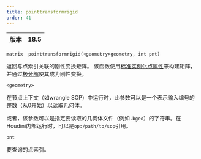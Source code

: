 ```yaml
---
title: pointtransformrigid
order: 41
---
```


| 版本 | 18.5 |
| --- | --- |

`matrix  pointtransformrigid(<geometry>geometry, int pnt)`

返回与点索引关联的刚性变换矩阵。
该函数使用[标准实例化点属性](../../copy/instanceattrs.html)来构建矩阵，并通过[极分解](/zh-cn/houdini-vex/transforms-and-space/polardecomp "计算矩阵的极分解")使其成为刚性变换。

`<geometry>`

在节点上下文（如wrangle SOP）中运行时，此参数可以是一个表示输入编号的整数（从0开始）以读取几何体。

或者，该参数可以是指定要读取的几何体文件（例如`.bgeo`）的字符串。在Houdini内部运行时，可以是`op:/path/to/sop`引用。

`pnt`

要查询的点索引。

